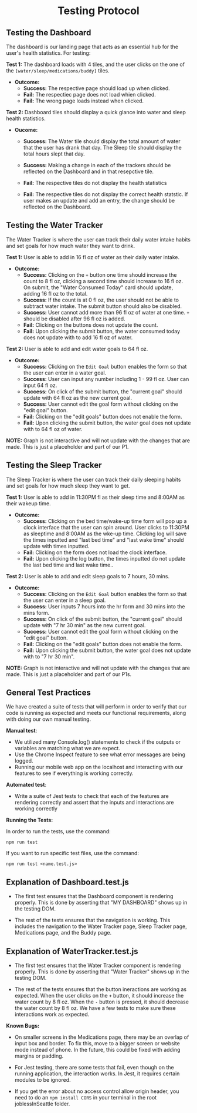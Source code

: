 <h1 align="center"><strong>Testing Protocol</strong></h1>

<h2>Testing the Dashboard</h2>

The dashboard is our landing page that acts as an essential hub for the user's health statistics. For testing:

**Test 1:** The dashboard loads with 4 tiles, and the user clicks on the one of the `[water/sleep/medications/buddy]` tiles.

- **Outcome:**
    - **Success:** The respective page should load up when clicked.
    - **Fail:** The respectiec page does not load whien clicked.
    - **Fail:** The wrong page loads instead when clicked.

**Test 2:** Dashboard tiles should display a quick glance into water and sleep health statistics.

- **Oucome:**
    - **Success:** The Water tile should display the total amount of water that the user has drank that day. The Sleep tile should display the total hours slept that day.
    - **Success:** Making a change in each of the trackers should be reflected on the Dashboard and in that resepctive tile.

    - **Fail:** The respective tiles do not display the health statistics

    - **Fail:** The respective tiles do not display the correct health statstic. If user makes an update and add an entry, the change should be reflected on the Dashboard.

<h2> Testing the Water Tracker </h2>

The Water Tracker is where the user can track their daily water intake habits and set goals for how much water they want to drink.

**Test 1:** User is able to add in 16 fl oz of water as their daily water intake.

- **Outcome:**
    - **Success:** Clicking on the `+` button one time should increase the count to 8 fl oz, clicking a second time should increase to 16 fl oz. On submit, the "Water Consumed Today" card should update, adding 16 fl oz to the total.
    - **Success:** If the count is at 0 fl oz, the user should not be able to subtract water intake. The submit button should also be disabled.
    - **Success:** User cannot add more than 96 fl oz of water at one time. `+` should be disabled after 96 fl oz is added.
    - **Fail:** Clicking on the buttons does not update the count.
    - **Fail:** Upon clicking the submit button, the water consumed today does not update with to add 16 fl oz of water.


**Test 2:** User is able to add and edit water goals to 64 fl oz.

- **Outcome:**
    - **Success:** Clicking on the `Edit Goal` button enables the form so that the user can enter in a water goal. 
    - **Success:** User can input any number including 1 - 99 fl oz. User can input 64 fl oz. 
    - **Success:** On click of the submit button, the "current goal" should update with 64 fl oz as the new current goal.
    - **Success:** User cannot edit the goal form without clicking on the "edit goal" button.
    - **Fail:** Clicking on the "edit goals" button does not enable the form.
    - **Fail:** Upon clicking the submit button, the water goal does not update with to 64 fl oz of water.

**NOTE:** Graph is not interactive and will not update with the changes that are made. This is just a placeholder and part of our P1. 

<h2> Testing the Sleep Tracker </h2>

The Sleep Tracker is where the user can track their daily sleeping habits and set goals for how much sleep they want to get.

**Test 1:** User is able to add in 11:30PM fl as their sleep time and 8:00AM as their wakeup time.

- **Outcome:**
    - **Success:** Clicking on the bed time/wake-up time form will pop up a clock interface that the user can spin around. User clicks to 11:30PM as sleeptime and 8:00AM as the wke-up time. Clicking log will save the times inputted and "last bed time" and "last wake time" should update with times inputted.
    - **Fail:** Clicking on the form does not load the clock interface.
    - **Fail:** Upon clicking the log button, the times inputted do not update the last bed time and last wake time..


**Test 2:** User is able to add and edit sleep goals to 7 hours, 30 mins.

- **Outcome:**
    - **Success:** Clicking on the `Edit Goal` button enables the form so that the user can enter in a sleep goal. 
    - **Success:** User inputs 7 hours into the hr form and 30 mins into the mins form.
    - **Success:** On click of the submit button, the "current goal" should update with "7 hr 30 min" as the new current goal.
    - **Success:** User cannot edit the goal form without clicking on the "edit goal" button.
    - **Fail:** Clicking on the "edit goals" button does not enable the form.
    - **Fail:** Upon clicking the submit button, the water goal does not update with to "7 hr 30 min".

**NOTE:** Graph is not interactive and will not update with the changes that are made. This is just a placeholder and part of our P1s. 


<h2>General Test Practices</h2>
We have created a suite of tests that will perform in order to verify that our code is running as expected and meets our functional requirements, along with doing our own manual testing.

**Manual test**:
- We utilized many Console.log() statements to check if the outputs or variables are matching what we are expect.
- Use the Chrome Inspect feature to see what error messages are being logged.
- Running our mobile web app on the localhost and interacting with our features to see if everything is working correctly.

**Automated test**:
- Write a suite of Jest tests to check that each of the features are rendering correctly and assert that the inputs and interactions are working correctly

**Running the Tests:**

In order to run the tests, use the command:
```
npm run test
```

If you want to run specific test files, use the command:
```
npm run test <name.test.js>
```

<h2>Explanation of Dashboard.test.js</h2>

- The first test ensures that the Dashboard component is rendering properly. This is done by asserting that "MY DASHBOARD" shows up in the testing DOM.

- The rest of the tests ensures that the navigation is working. This includes the navigation to the Water Tracker page, Sleep Tracker page, Medications page, and the Buddy page. 

<h2>Explanation of WaterTracker.test.js</h2>

- The first test ensures that the Water Tracker component is rendering properly. This is done by asserting that "Water Tracker" shows up in the testing DOM.

- The rest of the tests ensures that the button ineractions are working as expected. When the user clicks on the `+` button, it should increase the water count by 8 fl oz. When the `-` button is pressed, it should decrease the water count by 8 fl oz. We have a few tests to make sure these interactions work as expected.

**Known Bugs:**

- On smaller screens in the Medications page, there may be an overlap of input box and border. To fix this, move to a bigger screen or website mode instead of phone. In the future, this could be fixed with adding margins or padding.

- For Jest testing, there are some tests that fail, even though on the running application, the interaction works. In Jest, it requires certain modules to be ignored.

- If you get the error about no access control allow origin header, you need to do an `npm install CORS` in your terminal in the root joblessInSeattle folder. 
